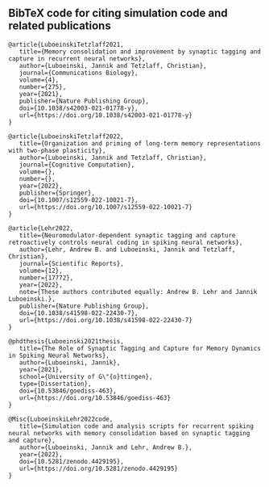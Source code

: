 ## BibTeX code for citing simulation code and related publications 

	@article{LuboeinskiTetzlaff2021,
	   title={Memory consolidation and improvement by synaptic tagging and capture in recurrent neural networks},
	   author={Luboeinski, Jannik and Tetzlaff, Christian},
	   journal={Communications Biology},
	   volume={4},
	   number={275},
	   year={2021},
	   publisher={Nature Publishing Group},
	   doi={10.1038/s42003-021-01778-y},
	   url={https://doi.org/10.1038/s42003-021-01778-y}
	}

	@article{LuboeinskiTetzlaff2022,
	   title={Organization and priming of long-term memory representations with two-phase plasticity},
	   author={Luboeinski, Jannik and Tetzlaff, Christian},
	   journal={Cognitive Computation},
	   volume={},
	   number={},
	   year={2022},
	   publisher={Springer},
	   doi={10.1007/s12559-022-10021-7},
	   url={https://doi.org/10.1007/s12559-022-10021-7}
	}

	@article{Lehr2022,
	   title={Neuromodulator-dependent synaptic tagging and capture retroactively controls neural coding in spiking neural networks},
	   author={Lehr, Andrew B. and Luboeinski, Jannik and Tetzlaff, Christian},
	   journal={Scientific Reports},
	   volume={12},
	   number={17772},
	   year={2022},
	   note={These authors contributed equally: Andrew B. Lehr and Jannik Luboeinski.},
	   publisher={Nature Publishing Group},
	   doi={10.1038/s41598-022-22430-7},
	   url={https://doi.org/10.1038/s41598-022-22430-7}
	}

	@phdthesis{Luboeinski2021thesis,
	   title={The Role of Synaptic Tagging and Capture for Memory Dynamics in Spiking Neural Networks},
	   author={Luboeinski, Jannik},
	   year={2021},
	   school={University of G\"{o}ttingen},
	   type={Dissertation},
	   doi={10.53846/goediss-463},
	   url={https://doi.org/10.53846/goediss-463}
	}

	@Misc{LuboeinskiLehr2022code,
	   title={Simulation code and analysis scripts for recurrent spiking neural networks with memory consolidation based on synaptic tagging and capture},
	   author={Luboeinski, Jannik and Lehr, Andrew B.},
	   year={2022},
	   doi={10.5281/zenodo.4429195},
	   url={https://doi.org/10.5281/zenodo.4429195}
	}
